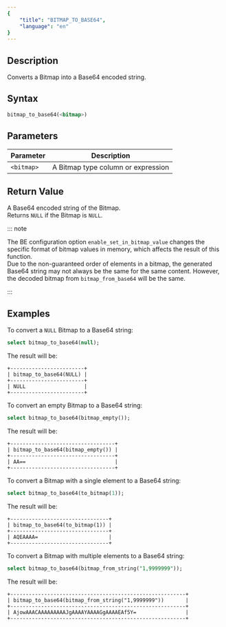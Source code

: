 ```yaml
---
{
    "title": "BITMAP_TO_BASE64",
    "language": "en"
}
---
```


<!-- 
Licensed to the Apache Software Foundation (ASF) under one
or more contributor license agreements.  See the NOTICE file
distributed with this work for additional information
regarding copyright ownership.  The ASF licenses this file
to you under the Apache License, Version 2.0 (the
"License"); you may not use this file except in compliance
with the License.  You may obtain a copy of the License at
  http://www.apache.org/licenses/LICENSE-2.0
Unless required by applicable law or agreed to in writing,
software distributed under the License is distributed on an
"AS IS" BASIS, WITHOUT WARRANTIES OR CONDITIONS OF ANY
KIND, either express or implied.  See the License for the
specific language governing permissions and limitations
under the License.
-->

## Description

Converts a Bitmap into a Base64 encoded string.

## Syntax

```sql
bitmap_to_base64(<bitmap>)
```

## Parameters

| Parameter  | Description                     |
|------------|---------------------------------|
| `<bitmap>` | A Bitmap type column or expression |

## Return Value

A Base64 encoded string of the Bitmap.  
Returns `NULL` if the Bitmap is `NULL`.

::: note

The BE configuration option `enable_set_in_bitmap_value` changes the specific format of bitmap values in memory, which affects the result of this function.  
Due to the non-guaranteed order of elements in a bitmap, the generated Base64 string may not always be the same for the same content. However, the decoded bitmap from `bitmap_from_base64` will be the same.

:::

## Examples

To convert a `NULL` Bitmap to a Base64 string:

```sql
select bitmap_to_base64(null);
```

The result will be:

```text
+------------------------+
| bitmap_to_base64(NULL) |
+------------------------+
| NULL                   |
+------------------------+
```

To convert an empty Bitmap to a Base64 string:

```sql
select bitmap_to_base64(bitmap_empty());
```

The result will be:

```text
+----------------------------------+
| bitmap_to_base64(bitmap_empty()) |
+----------------------------------+
| AA==                             |
+----------------------------------+
```

To convert a Bitmap with a single element to a Base64 string:

```sql
select bitmap_to_base64(to_bitmap(1));
```

The result will be:

```text
+--------------------------------+
| bitmap_to_base64(to_bitmap(1)) |
+--------------------------------+
| AQEAAAA=                       |
+--------------------------------+
```

To convert a Bitmap with multiple elements to a Base64 string:

```sql
select bitmap_to_base64(bitmap_from_string("1,9999999"));
```

The result will be:

```text
+---------------------------------------------------------+
| bitmap_to_base64(bitmap_from_string("1,9999999"))       |
+---------------------------------------------------------+
| AjowAAACAAAAAAAAAJgAAAAYAAAAGgAAAAEAf5Y=                |
+---------------------------------------------------------+
```